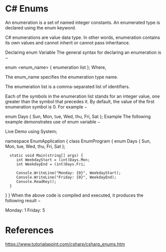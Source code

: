 # C# Enums

An enumeration is a set of named integer constants. An enumerated type is declared using the enum keyword.

C# enumerations are value data type. In other words, enumeration contains its own values and cannot inherit or cannot pass inheritance.

Declaring enum Variable
The general syntax for declaring an enumeration is −

enum <enum_name> {
   enumeration list
};
Where,

The enum_name specifies the enumeration type name.

The enumeration list is a comma-separated list of identifiers.

Each of the symbols in the enumeration list stands for an integer value, one greater than the symbol that precedes it. By default, the value of the first enumeration symbol is 0. For example −

enum Days { Sun, Mon, tue, Wed, thu, Fri, Sat };
Example
The following example demonstrates use of enum variable −

Live Demo
using System;

namespace EnumApplication {
   class EnumProgram {
      enum Days { Sun, Mon, tue, Wed, thu, Fri, Sat };

      static void Main(string[] args) {
         int WeekdayStart = (int)Days.Mon;
         int WeekdayEnd = (int)Days.Fri;

         Console.WriteLine("Monday: {0}", WeekdayStart);
         Console.WriteLine("Friday: {0}", WeekdayEnd);
         Console.ReadKey();
      }
   }
}
When the above code is compiled and executed, it produces the following result −

Monday: 1
Friday: 5

# References
https://www.tutorialspoint.com/csharp/csharp_enums.htm
